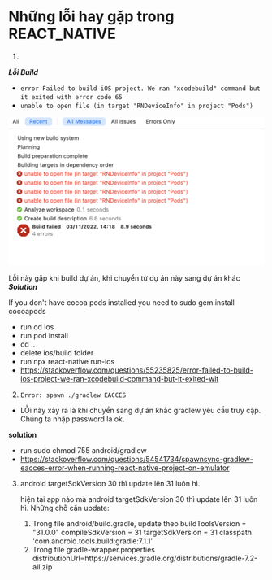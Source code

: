 # Những lỗi hay gặp trong REACT_NATIVE

1. 
***Lỗi Build***
- `error Failed to build iOS project. We ran "xcodebuild" command but it exited with error code 65`
- `unable to open file (in target "RNDeviceInfo" in project "Pods")`

![forEachResult](./image/targetbuildError.png)

Lỗi này gặp khi build dự án, khi chuyển từ dự án này sang dự án khác
    ***Solution***

If you don't have cocoa pods installed you need to sudo gem install cocoapods

- run cd ios
- run pod install
- cd ..
- delete ios/build folder
- run npx react-native run-ios
- https://stackoverflow.com/questions/55235825/error-failed-to-build-ios-project-we-ran-xcodebuild-command-but-it-exited-wit

2. `Error: spawn ./gradlew EACCES`

- LỖi này xảy ra là khi chuyển sang dự án khắc gradlew yêu cầu truy cập. Chúng ta nhập password là ok.

**solution**
- run sudo chmod 755 android/gradlew 
- https://stackoverflow.com/questions/54541734/spawnsync-gradlew-eacces-error-when-running-react-native-project-on-emulator

3. android targetSdkVersion 30 thì update lên 31 luôn hì.

    hiện tại app nào mà android targetSdkVersion 30 thì update lên 31 luôn hì. Những chỗ cần update:
    1.  Trong file android/build.gradle, update theo
            buildToolsVersion = "31.0.0"
            compileSdkVersion = 31
            targetSdkVersion = 31
            classpath 'com.android.tools.build:gradle:7.1.1'
    2.  Trong file gradle-wrapper.properties
      distributionUrl=https\://services.gradle.org/distributions/gradle-7.2-all.zip